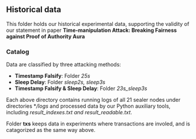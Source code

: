 ## **Historical data**
This folder holds our historical experimental data, supporting the validity of our statement in paper **Time-manipulation Attack: Breaking Fairness against Proof of Authority Aura** 

### **Catalog**
Data are classified by three attacking methods:

* **Timestamp Falsify**: Folder *25s*
* **Sleep Delay**: Folder *sleep2s, sleep3s*
* **Timestamp Falsify & Sleep Delay**: Folder *23s_sleep3s*

Each above directory contains running logs of all $21$ sealer nodes under directories **/logs* and processed data by our Python auxiliary tools, including *result_indexes.txt and result_readable.txt*.

Folder **txs** keeps data in experiments where transactions are involed, and is catagorized as the same way above.

